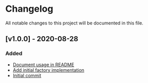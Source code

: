 # Changelog
All notable changes to this project will be documented in this file.

<a name="v1.0.0"></a>
## [v1.0.0] - 2020-08-28

### Added
* [Document usage in README](https://github.com/rubensworks/rdf-data-factory.js/commit/0333e51846c061da7f6f4abf476548f6f81f415f)
* [Add initial factory implementation](https://github.com/rubensworks/rdf-data-factory.js/commit/5a5eabc3762f5a93efad03fd525a1e72c07d9e7c)
* [Initial commit](https://github.com/rubensworks/rdf-data-factory.js/commit/508e36ed4d6baa3ff5329d820cee3d04cdb15532)
